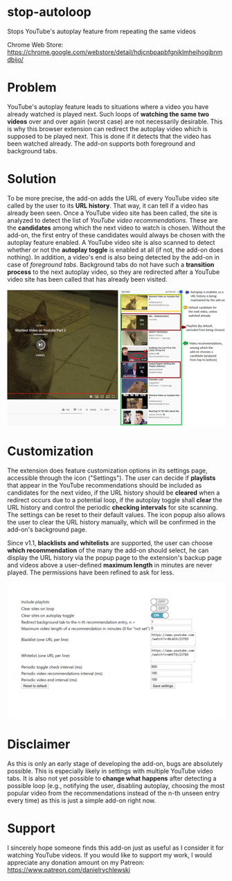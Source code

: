 # stop-autoloop
Stops YouTube's autoplay feature from repeating the same videos

Chrome Web Store: https://chrome.google.com/webstore/detail/hdjcnbpapbfgniklmheihogibnmdbijo/

# Problem
YouTube's autoplay feature leads to situations where a video you have already watched is played next. Such loops of <b>watching the same two videos</b> over and over again (worst case) are not necessarily desirable. This is why this browser extension can redirect the autoplay video which is supposed to be played next. This is done if it detects that the video has been watched already. The add-on supports both foreground and background tabs.

# Solution
To be more precise, the add-on adds the URL of every YouTube video site called by the user to its <b>URL history</b>.
That way, it can tell if a video has already been seen.
Once a YouTube video site has been called, the site is analyzed to detect the list of <i>YouTube video recommendations</i>.
These are the <b>candidates</b> among which the next video to watch is chosen.
Without the add-on, the first entry of these candidates would always be chosen with the autoplay feature enabled.
A YouTube video site is also scanned to detect whether or not the <b>autoplay toggle</b> is enabled at all (if not, the add-on does nothing).
In addition, a video's end is also being detected by the add-on in case of <i>foreground tabs</i>.
Background tabs do not have such a <b>transition process</b> to the next autoplay video, so they are redirected after a YouTube video site has been called that has already been visited.

![Video](https://github.com/daniel-rychlewski/stop-autoloop/blob/master/images/store/Video.png?raw=true)

# Customization
The extension does feature customization options in its settings page, accessible through the icon ("Settings").
The user can decide if <b>playlists</b> that appear in the YouTube recommendations should be included as candidates for the next video,
if the URL history should be <b>cleared</b> when a redirect occurs due to a potential loop,
if the autoplay toggle shall <b>clear</b> the URL history and control the periodic <b>checking intervals</b> for site scanning. The settings can be reset to their default values.
The icon popup also allows the user to clear the URL history manually, which will be confirmed in the add-on's background page.

Since v1.1, <b>blacklists and whitelists</b> are supported, the user can choose <b>which recommendation</b> of the many the add-on should select, he can display the URL history via the popup page to the extension's backup page and videos above a user-defined <b>maximum length</b> in minutes are never played. The permissions have been refined to ask for less.

![Settings](https://github.com/daniel-rychlewski/stop-autoloop/blob/8cec49a031bd46bf4c5122a23c5888c01962e87c/images/store/Settings.png?raw=true)

# Disclaimer
As this is only an early stage of developing the add-on, bugs are absolutely possible.
This is especially likely in settings with multiple YouTube video tabs.
It is also not yet possible to <b>change what happens</b> after detecting a possible loop (e.g., notifying the user, disabling autoplay, choosing the most popular video from the recommendations instead of the n-th unseen entry every time) as this is just a simple add-on right now.

# Support
I sincerely hope someone finds this add-on just as useful as I consider it for watching YouTube videos. If you would like to support my work, I would appreciate any donation amount on my Patreon: https://www.patreon.com/danielrychlewski
